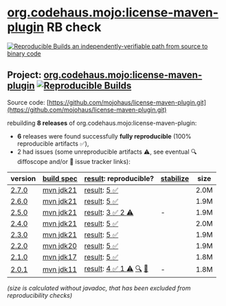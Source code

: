 [org.codehaus.mojo:license-maven-plugin](https://central.sonatype.com/artifact/org.codehaus.mojo/license-maven-plugin/versions) RB check
=======

[![Reproducible Builds](https://reproducible-builds.org/images/logos/rb.svg) an independently-verifiable path from source to binary code](https://reproducible-builds.org/)

## Project: [org.codehaus.mojo:license-maven-plugin](https://central.sonatype.com/artifact/org.codehaus.mojo/license-maven-plugin/versions) [![Reproducible Builds](https://img.shields.io/endpoint?url=https://raw.githubusercontent.com/jvm-repo-rebuild/reproducible-central/master/content/org/codehaus/mojo/license-maven-plugin/badge.json)](https://github.com/jvm-repo-rebuild/reproducible-central/blob/master/content/org/codehaus/mojo/license-maven-plugin/README.md)

Source code: [https://github.com/mojohaus/license-maven-plugin.git](https://github.com/mojohaus/license-maven-plugin.git)

rebuilding **8 releases** of org.codehaus.mojo:license-maven-plugin:
- **6** releases were found successfully **fully reproducible** (100% reproducible artifacts :white_check_mark:),
- 2 had issues (some unreproducible artifacts :warning:, see eventual :mag: diffoscope and/or :memo: issue tracker links):

| version | [build spec](/BUILDSPEC.md) | [result](https://reproducible-builds.org/docs/jvm/): reproducible? | [stabilize](https://github.com/google/oss-rebuild/blob/main/cmd/stabilize/README.md) | size |
| -- | --------- | ------ | ------ | -- |
| [2.7.0](https://central.sonatype.com/artifact/org.codehaus.mojo/license-maven-plugin/2.7.0/pom) | [mvn jdk21](license-maven-plugin-2.7.0.buildspec) | [result](license-maven-plugin-2.7.0.buildinfo): [5 :white_check_mark: ](license-maven-plugin-2.7.0.buildcompare) | | 2.0M |
| [2.6.0](https://central.sonatype.com/artifact/org.codehaus.mojo/license-maven-plugin/2.6.0/pom) | [mvn jdk21](license-maven-plugin-2.6.0.buildspec) | [result](license-maven-plugin-2.6.0.buildinfo): [5 :white_check_mark: ](license-maven-plugin-2.6.0.buildcompare) | | 1.9M |
| [2.5.0](https://central.sonatype.com/artifact/org.codehaus.mojo/license-maven-plugin/2.5.0/pom) | [mvn jdk21](license-maven-plugin-2.5.0.buildspec) | [result](license-maven-plugin-2.5.0.buildinfo): [3 :white_check_mark:  2 :warning:](license-maven-plugin-2.5.0.buildcompare) | - | 1.9M |
| [2.4.0](https://central.sonatype.com/artifact/org.codehaus.mojo/license-maven-plugin/2.4.0/pom) | [mvn jdk21](license-maven-plugin-2.4.0.buildspec) | [result](license-maven-plugin-2.4.0.buildinfo): [5 :white_check_mark: ](license-maven-plugin-2.4.0.buildcompare) | | 2.0M |
| [2.3.0](https://central.sonatype.com/artifact/org.codehaus.mojo/license-maven-plugin/2.3.0/pom) | [mvn jdk21](license-maven-plugin-2.3.0.buildspec) | [result](license-maven-plugin-2.3.0.buildinfo): [5 :white_check_mark: ](license-maven-plugin-2.3.0.buildcompare) | | 1.9M |
| [2.2.0](https://central.sonatype.com/artifact/org.codehaus.mojo/license-maven-plugin/2.2.0/pom) | [mvn jdk20](license-maven-plugin-2.2.0.buildspec) | [result](license-maven-plugin-2.2.0.buildinfo): [5 :white_check_mark: ](license-maven-plugin-2.2.0.buildcompare) | | 1.9M |
| [2.1.0](https://central.sonatype.com/artifact/org.codehaus.mojo/license-maven-plugin/2.1.0/pom) | [mvn jdk17](license-maven-plugin-2.1.0.buildspec) | [result](license-maven-plugin-2.1.0.buildinfo): [5 :white_check_mark: ](license-maven-plugin-2.1.0.buildcompare) | | 1.8M |
| [2.0.1](https://central.sonatype.com/artifact/org.codehaus.mojo/license-maven-plugin/2.0.1/pom) | [mvn jdk11](license-maven-plugin-2.0.1.buildspec) | [result](license-maven-plugin-2.0.1.buildinfo): [4 :white_check_mark:  1 :warning:](license-maven-plugin-2.0.1.buildcompare) [:mag:](license-maven-plugin-2.0.1.diffoscope) [:memo:](https://github.com/mojohaus/license-maven-plugin/pull/453) | - | 1.8M |

<i>(size is calculated without javadoc, that has been excluded from reproducibility checks)</i>
